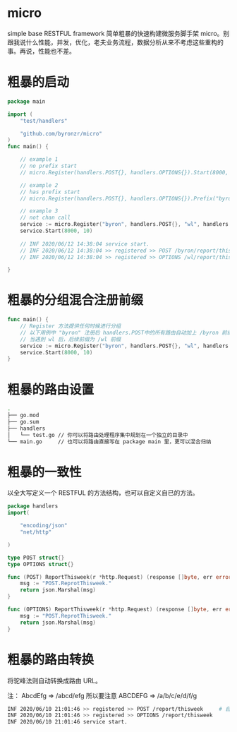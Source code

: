 # micro
simple base RESTFUL framework
简单粗暴的快速构建微服务脚手架 micro。别跟我说什么性能，并发，优化，老夫业务流程，数据分析从来不考虑这些重构的事。再说，性能也不差。

# 粗暴的启动

```go
package main

import (
	"test/handlers"

	"github.com/byronzr/micro"
)
func main() {

    // example 1
	// no prefix start
	// micro.Register(handlers.POST{}, handlers.OPTIONS{}).Start(8000, 10)

	// example 2
	// has prefix start
	// micro.Register(handlers.POST{}, handlers.OPTIONS{}).Prefix("byron").Start(8000, 10)

	// example 3
	// not chan call
	service := micro.Register("byron", handlers.POST{}, "wl", handlers.OPTIONS{}) // must be first
	service.Start(8000, 10)
    
	// INF 2020/06/12 14:38:04 service start.
	// INF 2020/06/12 14:38:04 >> registered >> POST /byron/report/thisweek
	// INF 2020/06/12 14:38:04 >> registered >> OPTIONS /wl/report/this/week

}
```
# 粗暴的分组混合注册前缀
```go
func main() {
    // Register 方法提供任何时候进行分组
    // 以下用例中 "byron" 注册后 handlers.POST中的所有路由自动加上 /byron 前缀
    // 当遇到 wl 后，后续前缀为 /wl 前缀
	service := micro.Register("byron", handlers.POST{}, "wl", handlers.OPTIONS{}) // must be first
	service.Start(8000, 10)
}
```

# 粗暴的路由设置

```bash
.
├── go.mod
├── go.sum
├── handlers
│   └── test.go // 你可以将路由处理程序集中规划在一个独立的目录中
└── main.go     // 也可以将路由直接写在 package main 里，更可以混合归纳
```

# 粗暴的一致性

以全大写定义一个 RESTFUL 的方法结构，也可以自定义自已的方法。

```go
package handlers
import(

	"encoding/json"
	"net/http"

)

type POST struct{}
type OPTIONS struct{}

func (POST) ReportThisweek(r *http.Request) (response []byte, err error) {
	msg := "POST.ReprotThisweek."
	return json.Marshal(msg)
}

func (OPTIONS) ReportThisweek(r *http.Request) (response []byte, err error) {
	msg := "POST.ReprotThisweek."
	return json.Marshal(msg)
}
```

# 粗暴的路由转换
将驼峰法则自动转换成路由 URL。

  注： AbcdEfg => /abcd/efg 所以要注意 ABCDEFG => /a/b/c/e/d/f/g
  
  
```bash
INF 2020/06/10 21:01:46 >> registered >> POST /report/thisweek     # 自动将 ReportThisweek 首字母大写位置添加左竖线
INF 2020/06/10 21:01:46 >> registered >> OPTIONS /report/thisweek
INF 2020/06/10 21:01:46 service start.
```
